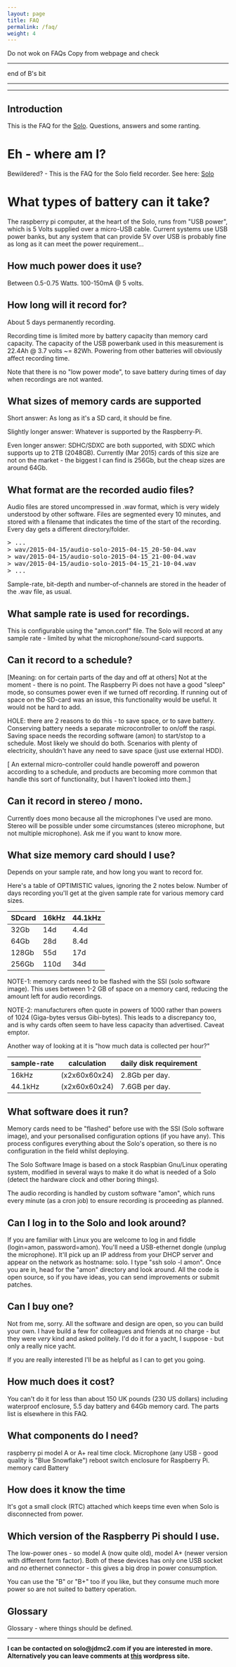 ```yaml
---
layout: page
title: FAQ
permalink: /faq/
weight: 4
---
```


Do not wok on FAQs
Copy from webpage and check

<hr>
end of B's bit
<hr>
<hr>


Introduction
------------

This is the FAQ for the [Solo](http://jdmc2.com/solo/wp).  Questions, answers and some ranting.

Eh - where am I?
================
Bewildered? - This is the FAQ for the Solo field recorder.  See here: [Solo](http://jdmc2.com/solo/wp) 


What types of battery can it take?
==================================

The raspberry pi computer, at the heart of the Solo, runs from "USB
power", which is 5 Volts supplied over a micro-USB cable.  Current
systems use USB power banks, but any system that can provide 5V over
USB is probably fine as long as it can meet the power requirement...


How much power does it use?
---------------------------

Between 0.5-0.75 Watts.  100-150mA @ 5 volts.


How long will it record for?
----------------------------
About 5 days permanently recording.

Recording time is limited more by battery capacity than memory card
capacity.  The capacity of the USB powerbank used in this measurement
is 22.4Ah @ 3.7 volts ~= 82Wh.  Powering from other batteries will
obviously affect recording time.  

Note that there is no "low power mode", to save battery during times
of day when recordings are not wanted.  


What sizes of memory cards are supported 
----------------------------------------

Short answer: As long as it's a SD card, it should be fine.

Slightly longer answer: Whatever is supported by the Raspberry-Pi.

Even longer answer: SDHC/SDXC are both supported, with SDXC which
supports up to 2TB (2048GB).  Currently (Mar 2015) cards of this size
are not on the market - the biggest I can find is 256Gb, but the cheap
sizes are around 64Gb.


What format are the recorded audio files?
-----------------------------------------
Audio files are stored uncompressed in .wav format, which is very
widely understood by other software.  Files are segmented every 10
minutes, and stored with a filename that indicates the time of the
start of the recording.  Every day gets a different directory/folder.

<pre>
> ...
> wav/2015-04-15/audio-solo-2015-04-15_20-50-04.wav
> wav/2015-04-15/audio-solo-2015-04-15_21-00-04.wav
> wav/2015-04-15/audio-solo-2015-04-15_21-10-04.wav
> ...
</pre>

Sample-rate, bit-depth and number-of-channels are stored in the header
of the .wav file, as usual.


What sample rate is used for recordings.
----------------------------------------

This is configurable using the "amon.conf" file.  The Solo will record
at any sample rate - limited by what the microphone/sound-card
supports.

Can it record to a schedule?
----------------------------

[Meaning: on for certain parts of the day and off at others] Not at
the moment - there is no point.  The Raspberry Pi does not have a good
"sleep" mode, so consumes power even if we turned off recording.  If
running out of space on the SD-card was an issue, this functionality
would be useful.  It would not be hard to add.  

HOLE: there are 2 reasons to do this - to save space, or to save
battery.  Conserving battery needs a separate microcontroller to
on/off the raspi.  Saving space needs the recording software (amon) to
start/stop to a schedule.  Most likely we should do both.  Scenarios
with plenty of electricity, shouldn't have any need to save space
(just use external HDD).

[ An external micro-controller could handle poweroff and poweron
according to a schedule, and products are becoming more common that
handle this sort of functionality, but I haven't looked into them.]


Can it record in stereo / mono.
-------------------------------

Currently does mono because all the microphones I've used are
mono. Stereo will be possible under some circumstances (stereo
microphone, but not multiple microphone).  Ask me if you want to know
more.


What size memory card should I use?
-----------------------------------

Depends on your sample rate, and how long you want to record for.

Here's a table of OPTIMISTIC values, ignoring the 2 notes below.
Number of days recording you'll get at the given sample rate for
various memory card sizes.

|  SDcard  | 16kHz  |   44.1kHz |
|-------| -----  |   ------- |
|32Gb	|  14d   |   4.4d    |
|64Gb	|  28d   |   8.4d    | 
|128Gb	|  55d   |   17d     |
|256Gb	|  110d	 |   34d     |

NOTE-1: memory cards need to be flashed with the SSI (solo software
image).  This uses between 1-2 GB of space on a memory card, reducing
the amount left for audio recordings.  

NOTE-2: manufacturers often quote in powers of 1000 rather than powers
of 1024 (Giga-bytes versus Gibi-bytes).  This leads to a discrepancy
too, and is why cards often seem to have less capacity than
advertised.  Caveat emptor.

Another way of looking at it is "how much data is collected per hour?"

|sample-rate | calculation | daily disk requirement |
|------------|-------------|------------------------|
|  16kHz     |(x2x60x60x24)|     2.8Gb per day.     |
| 44.1kHz    |(x2x60x60x24)|     7.6GB per day.     |


What software does it run?
--------------------------

Memory cards need to be "flashed" before use with the SSI (Solo
software image), and your personalised configuration options (if you
have any).  This process configures everything about the Solo's
operation, so there is no configuration in the field whilst deploying.

The Solo Software Image is based on a stock Raspbian Gnu/Linux
operating system, modified in several ways to make it do what is
needed of a Solo (detect the hardware clock and other boring things).

The audio recording is handled by custom software "amon", which runs
every minute (as a cron job) to ensure recording is proceeding as
planned.


Can I log in to the Solo and look around?
-----------------------------------------

If you are familiar with Linux you are welcome to log in and fiddle
(login=amon, password=amon). You'll need a USB-ethernet dongle (unplug
the microphone).  It'll pick up an IP address from your DHCP server
and appear on the network as hostname: solo.  I type "ssh solo -l
amon".  Once you are in, head for the "amon" directory and look
around.  All the code is open source, so if you have ideas, you can
send improvements or submit patches.  

Can I buy one?
--------------

Not from me, sorry.  All the software and design are open, so you can
build your own.  I have build a few for colleagues and friends at no
charge - but they were _very_ kind and asked politely.  I'd do it for
a yacht, I suppose - but only a really nice yacht.

If you are really interested I'll be as helpful as I can to get you
going.


How much does it cost?
----------------------

You can't do it for less than about 150 UK pounds (230 US dollars)
including waterproof enclosure, 5.5 day battery and 64Gb memory card.
The parts list is elsewhere in this FAQ.


What components do I need?
--------------------------
raspberry pi model A or A+
real time clock.
Microphone (any USB - good quality is "Blue Snowflake")
reboot switch
enclosure for Raspberry Pi.
memory card
Battery


How does it know the time
-------------------------
It's got a small clock (RTC) attached which keeps time even when Solo is disconnected from power.


Which version of the Raspberry Pi should I use.
-----------------------------------------------

The low-power ones - so model A (now quite old), model A+ (newer
version with different form factor). Both of these devices has only
one USB socket and _no_ ethernet connector - this gives a big drop in
power consumption.

You can use the "B" or "B+" too if you like, but they consume much
more power so are not suited to battery operation.


Glossary
--------
Glossary - where things should be defined.

<hr>
<b>I can be contacted on solo@jdmc2.com if you are interested in
more.  Alternatively you can leave comments at <a
href="http://jdmc2.com/solo/wp">this</a> wordpress site. </b>

